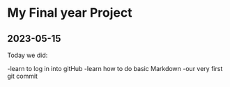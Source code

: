 # My Final year Project 

## 2023-05-15

Today we did: 

-learn to log in into gitHub
-learn how to do basic Markdown
-our very first git commit

